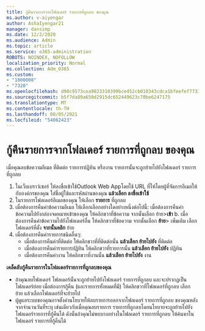 ```yaml
---
title: กู้คืนรายการจากโฟลเดอร์ รายการที่ถูกลบ ของคุณ
ms.author: v-aiyengar
author: AshaIyengar21
manager: dansimp
ms.date: 12/2/2020
ms.audience: Admin
ms.topic: article
ms.service: o365-administration
ROBOTS: NOINDEX, NOFOLLOW
localization_priority: Normal
ms.collection: Adm_O365
ms.custom:
- "1800008"
- "7320"
ms.openlocfilehash: d90c9573cea9823310399bce452cb010343cdca1bfeefef7733550125b20fffc
ms.sourcegitcommit: b5f7da89a650d2915dc652449623c78be6247175
ms.translationtype: MT
ms.contentlocale: th-TH
ms.lasthandoff: 08/05/2021
ms.locfileid: "54062423"
---
```

# <a name="recover-an-item-from-your-deleted-items-folder"></a>กู้คืนรายการจากโฟลเดอร์ รายการที่ถูกลบ ของคุณ

เมื่อคุณลบข้อความอีเมล ที่ติดต่อ รายการปฏิทิน หรืองาน รายการนั้นจะถูกย้ายไปยังโฟลเดอร์ รายการที่ถูกลบ

1. ในเว็บเบราว์เซอร์ ให้ลงชื่อเข้าใช้Outlook Web Appโดยใช้ URL ที่ให้โดยผู้ที่จัดการอีเมลให้กับองค์กรของคุณ ใส่ชื่อผู้ใช้และรหัสผ่านของคุณ **แล้วเลือก ลงชื่อเข้าใช้**
1. ในรายการโฟลเดอร์อีเมลของคุณ ให้เลือก **รายการ** ที่ถูกลบ
1. เมื่อต้องการคืนค่าข้อความอีเมล ให้เลือกเลือกอย่างใดอย่างหนึ่งต่อไปนี้: เมื่อต้องการคืนค่าข้อความไปยังกล่องจดหมายเข้าของคุณ ให้คลิกขวาที่ข้อความ จากนั้นเลือก ย้าย>**เข้า**
    b. เมื่อต้องการคืนค่าข้อความไปยังโฟลเดอร์อื่น ให้คลิกขวาที่ข้อความ จากนั้นเลือก **ย้าย**> เพิ่มเติม เลือกโฟลเดอร์ที่ตั้ง **จากนั้นคลิก** ย้าย
4. เมื่อต้องการคืนค่ารายการชนิดอื่นๆ:
    - เมื่อต้องการคืนค่าที่ติดต่อ ให้คลิกขวาที่ที่ติดต่อนั้น **แล้วเลือก ย้ายไปยัง** ที่ติดต่อ
    - เมื่อต้องการคืนค่ารายการปฏิทิน ให้คลิกขวาที่รายการนั้น **แล้วเลือก ย้ายไปยัง** ปฏิทิน
    - เมื่อต้องการคืนค่างาน ให้คลิกขวาที่งานนั้น **แล้วเลือก ย้ายไปยัง** งาน

**เคล็ดลับกู้คืนรายการในโฟลเดอร์รายการที่ถูกลบของคุณ**

- ถ้าคุณลบโฟลเดอร์ โฟลเดอร์นั้นจะถูกย้ายไปยังโฟลเดอร์ รายการที่ถูกลบ และจะปรากฏเป็นโฟลเดอร์ย่อย เมื่อต้องการกู้คืน (และรายการทั้งหมดที่มี) ให้คลิกขวาที่โฟลเดอร์ที่ถูกลบ เลือก ย้าย แล้วเลือกโฟลเดอร์ที่จะย้ายไป
- ผู้ดูแลระบบของคุณอาจตั้งค่านโยบายให้ลบรายการออกจากโฟลเดอร์ รายการที่ถูกลบ ของคุณหลังจากจํานวนวันที่ระบุ เช่นเดียวกับเมื่อคุณลบรายการ รายการที่ถูกลบโดยนโยบายจะถูกย้ายไปยังโฟลเดอร์รายการที่กู้คืนได้ ดังนั้นถ้าคุณไม่พบบางอย่างในโฟลเดอร์ รายการที่ถูกลบ ให้ค้นหาในโฟลเดอร์ รายการที่กู้คืนได้
